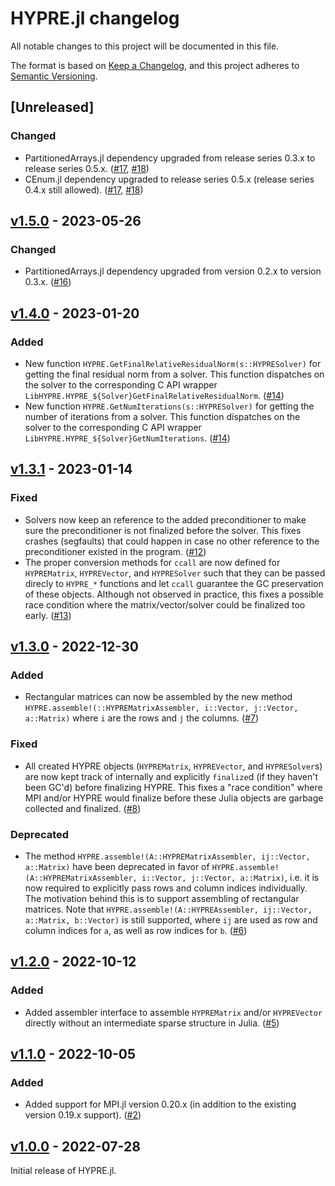 # HYPRE.jl changelog

All notable changes to this project will be documented in this file.

The format is based on [Keep a Changelog](https://keepachangelog.com/en/1.0.0/),
and this project adheres to [Semantic Versioning](https://semver.org/spec/v2.0.0.html).

## [Unreleased]
### Changed
 - PartitionedArrays.jl dependency upgraded from release series 0.3.x to release series
   0.5.x. ([#17], [#18])
 - CEnum.jl dependency upgraded to release series 0.5.x (release series 0.4.x still
   allowed). ([#17], [#18])

## [v1.5.0] - 2023-05-26
### Changed
 - PartitionedArrays.jl dependency upgraded from version 0.2.x to version 0.3.x.
   ([#16])

## [v1.4.0] - 2023-01-20
### Added
 - New function `HYPRE.GetFinalRelativeResidualNorm(s::HYPRESolver)` for getting the final
   residual norm from a solver. This function dispatches on the solver to the corresponding
   C API wrapper `LibHYPRE.HYPRE_${Solver}GetFinalRelativeResidualNorm`. ([#14])
 - New function `HYPRE.GetNumIterations(s::HYPRESolver)` for getting the number of
   iterations from a solver. This function dispatches on the solver to the corresponding C
   API wrapper `LibHYPRE.HYPRE_${Solver}GetNumIterations`. ([#14])

## [v1.3.1] - 2023-01-14
### Fixed
 - Solvers now keep an reference to the added preconditioner to make sure the preconditioner
   is not finalized before the solver. This fixes crashes (segfaults) that could happen in
   case no other reference to the preconditioner existed in the program. ([#12])
 - The proper conversion methods for `ccall` are now defined for `HYPREMatrix`,
   `HYPREVector`, and `HYPRESolver` such that they can be passed direcly to `HYPRE_*`
   functions and let `ccall` guarantee the GC preservation of these objects. Although not
   observed in practice, this fixes a possible race condition where the matrix/vector/solver
   could be finalized too early. ([#13])

## [v1.3.0] - 2022-12-30
### Added
 - Rectangular matrices can now be assembled by the new method
   `HYPRE.assemble!(::HYPREMatrixAssembler, i::Vector, j::Vector, a::Matrix)` where `i` are
   the rows and `j` the columns. ([#7])
### Fixed
 - All created HYPRE objects (`HYPREMatrix`, `HYPREVector`, and `HYPRESolver`s) are now kept
   track of internally and explicitly `finalize`d (if they haven't been GC'd) before
   finalizing HYPRE. This fixes a "race condition" where MPI and/or HYPRE would finalize
   before these Julia objects are garbage collected and finalized. ([#8])
### Deprecated
 - The method `HYPRE.assemble!(A::HYPREMatrixAssembler, ij::Vector, a::Matrix)` have been
   deprecated in favor of `HYPRE.assemble!(A::HYPREMatrixAssembler, i::Vector, j::Vector,
   a::Matrix)`, i.e. it is now required to explicitly pass rows and column indices
   individually. The motivation behind this is to support assembling of rectangular
   matrices. Note that `HYPRE.assemble!(A::HYPREAssembler, ij::Vector, a::Matrix,
   b::Vector)` is still supported, where `ij` are used as row and column indices for `a`, as
   well as row indices for `b`. ([#6])

## [v1.2.0] - 2022-10-12
### Added
 - Added assembler interface to assemble `HYPREMatrix` and/or `HYPREVector` directly without
   an intermediate sparse structure in Julia. ([#5])

## [v1.1.0] - 2022-10-05
### Added
 - Added support for MPI.jl version 0.20.x (in addition to the existing version 0.19.x
   support). ([#2])

## [v1.0.0] - 2022-07-28
Initial release of HYPRE.jl.


<!-- Links generated by Changelog.jl -->

[v1.0.0]: https://github.com/fredrikekre/HYPRE.jl/releases/tag/v1.0.0
[v1.1.0]: https://github.com/fredrikekre/HYPRE.jl/releases/tag/v1.1.0
[v1.2.0]: https://github.com/fredrikekre/HYPRE.jl/releases/tag/v1.2.0
[v1.3.0]: https://github.com/fredrikekre/HYPRE.jl/releases/tag/v1.3.0
[v1.3.1]: https://github.com/fredrikekre/HYPRE.jl/releases/tag/v1.3.1
[v1.4.0]: https://github.com/fredrikekre/HYPRE.jl/releases/tag/v1.4.0
[v1.5.0]: https://github.com/fredrikekre/HYPRE.jl/releases/tag/v1.5.0
[#2]: https://github.com/fredrikekre/HYPRE.jl/issues/2
[#5]: https://github.com/fredrikekre/HYPRE.jl/issues/5
[#6]: https://github.com/fredrikekre/HYPRE.jl/issues/6
[#7]: https://github.com/fredrikekre/HYPRE.jl/issues/7
[#8]: https://github.com/fredrikekre/HYPRE.jl/issues/8
[#12]: https://github.com/fredrikekre/HYPRE.jl/issues/12
[#13]: https://github.com/fredrikekre/HYPRE.jl/issues/13
[#14]: https://github.com/fredrikekre/HYPRE.jl/issues/14
[#16]: https://github.com/fredrikekre/HYPRE.jl/issues/16
[#17]: https://github.com/fredrikekre/HYPRE.jl/issues/17
[#18]: https://github.com/fredrikekre/HYPRE.jl/issues/18
